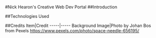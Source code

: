 #Nick Hearon's Creative Web Dev Portal
##Introduction

##Technologies Used

##Credits
Item|Credit
-----|-----
Background Image|Photo by Johan Bos from Pexels https://www.pexels.com/photo/space-needle-656195/
